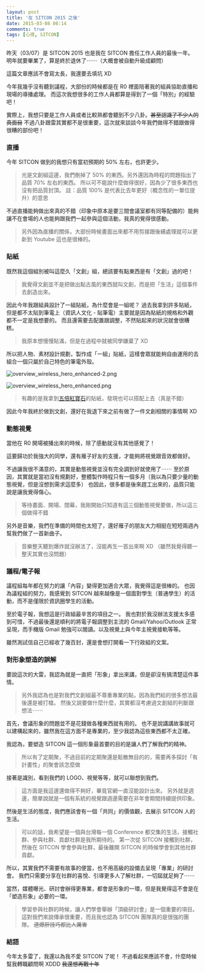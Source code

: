 ```yaml
---
layout: post
title: '在 SITCON 2015 之後'
date: 2015-03-08 06:14
comments: true
tags: [心得, SITCON]
---
```

昨天（03/07）是 SITCON 2015 也是我在 SITCON 擔任工作人員的最後一年。
明年就要畢業了，算是終於退休了⋯⋯（大概會被自動升級成顧問）

這篇文章應該不會寫太長，我還要去填坑 XD

<!-- more -->

今年我幾乎沒有聽到議程，大部份的時候都是在 R0 裡面陪著我的組員協助直播和現場的導播處理。
而這次我想很多的工作人員都算是得到了一個「特別」的經驗吧！

實際上，我想只要是工作人員或者比較熟都會聽到不少八卦。<del>甚至認識了不少人的真面目</del>
不過八卦跟雷其實都不是很重要，這次就來談談今年我們做得不錯跟做得很糟的部份吧！

### 直播

今年 SITCON 做到的我想只有當初預期的 50% 左右，也許更少。

> 光是文創組這邊，我們刪掉了 50% 的東西。另外還因為時程的問題指出了品質 70% 左右的東西。
> 所以可不能說什麼做得很好，因為少了很多東西也沒有把品質封頂。
> 註：品質 100% 是代表比去年更好（概念性的一單位提升）的意思

不過直播能夠做出來真的不錯（印象中原本是要三間會議室都有同等配備的）能夠讓不在會場的人也能夠跟我們一起參與這個活動，我真的覺得很感動。

> 另外因為直播的關係，大部份時候畫面出來都不用剪接跟後續處理就可以更新到 Youtube 這也是很棒的。

### 貼紙

既然我這個組別被叫這麼久「文創」組，總該要有點東西是有「文創」過的吧！

> 我覺得文創並不是把做出點古風的東西就叫文創，而是把「生活」這個事件去創造出來。

因此今年我跟組員設計了一組貼紙，為什麼會是一組呢？
過去我拿到許多貼紙，但是都不太貼到筆電上（資訊人文化 - 貼筆電）主要就是因為貼紙的規格和外觀都不一定是我想要的。
而且還需要去配置跟調整，不然貼起來的狀況就會很糟糕。

> 我原本想慢慢貼滿，但是在過程中就被同學嫌棄了 XD

所以把人物、素材設計規劃，製作成「一組」貼紙，這樣會眾就能夠自由運用的去組合一個只屬於自己特色的筆電外殼。

![overview_wireless_hero_enhanced-2.png](http://user-image.logdown.io/user/52/blog/52/post/256853/DCJzcktCSLu0zllwnkr8_overview_wireless_hero_enhanced-2.png)

![overview_wireless_hero_enhanced.png](http://user-image.logdown.io/user/52/blog/52/post/256853/mQ7rJ1TkT6ejIUr3qUlu_overview_wireless_hero_enhanced.png)


> 有趣的是我拿到[五倍紅寶石](http://5xRuby.tw)的貼紙，發現也可以搭配上去（真是不錯）

因此今年我終於做到文創，還好在我退下來之前有做了一件文創相關的事情啊 XD

### 動態視覺

當他在 R0 開場被播出來的時候，除了感動就沒有其他感覺了！

這要歸功於我強大的同學，還有雁子好友的支援，才能夠將視覺跟音效都做好。

不過讓我很不滿意的，其實是動態視覺並沒有完全調到好就使用了⋯⋯
至於原因，其實就是當初沒有規劃好，整體製作時程只有一個多月（我以為只要少量的動態視覺，但是沒想到需求這麼多）
也因此，很多都是後來趕工出來的，品質只能說是讓我覺得傷心。

> 等待畫面、開場、閉幕，我剛開始只知道有這三個動態視覺要做，所以這三個做得不錯

另外是音樂，我們在準備的時間也太短了，還好雁子的朋友大力相挺在短短兩週內幫我們做了一首新曲子。

> 音樂整天聽到爆炸就沒辦法了，沒能再生一首出來啊 XD （雖然我覺得聽一整天其實也沒問題）

### 議程/電子報

議程組每年都在努力的讓「內容」變得更加適合大眾，我覺得這是很棒的。
也因為議程組的努力，我感覺到 SITCON 越來越像是一個面對學生（普通學生）的活動，而不是僅限於資訊圈學生的活動。

至於電子報，我想這是行政組最辛苦的項目之一。
我也對於我沒辦法支援太多感到可惜，不過最後還是順利的將電子報調整到主流的 Gmail/Yahoo/Outlook 正常呈現，而手機版 Gmail 勉強可以閱讀。以及視覺上與今年主視覺接軌等等。

雖然測試信自己已經收了幾百封，還是會想打開看一下行政組的文案。

### 對形象塑造的誤解

要說這次的大雷，我認為就是一直把「形象」拿出來講，但是卻沒有搞清楚這件事情。

> 另外我認為也是對我們文創組最不尊重專業的點，因為我們給的很多想法最後還是被打槍。
> 然後又說要做什麼什麼，其實都沒考慮過文創組的判斷跟想法⋯⋯

首先，會議形象的問題並不是花錢做各種東西就有用的。
也不是說講講故事就可以建構起來的，雖然我在這方面不是專業的，至少我認為這些東西都不太正確。

我認為，要塑造 SITCON 這一個形象最首要的目的是讓人們了解我們的精神。

> 所以有了定期聚，不過目前的定期聚還是鬆散無目的的，需要再多探討「有計畫性」的聚會該怎麼做

接著是識別，看到我們的 LOGO、視覺等等，就可以聯想到我們。

> 這方面是我這邊還做得不夠好，畢竟官網一直沒能設計出來。
> 另外就是週邊，簡單說就是一個有系統的視覺跟週邊需要在非年會期間持續提供印象。

然後是生活的態度，我們應該會有一個「共同」的價值觀，去展示 SITCON 人的生活。

> 可以的話，我希望是一個與台灣每一個 Conference 都交集的生活，接觸社群、參與社群、貢獻社群是我所期待的。
> 第一次從 SITCON 接觸到社群，然後在 SITCON 學會參與社群，最後離開 SITCON 的時候學會到其他社群貢獻。

所以，其實我們不需要有故事的便當，也不用高級的設備去呈現「專業」的研討會。
我們只需要分享在社群的喜悅、引導更多人了解社群，一切屆就足夠了⋯⋯

當然，媒體曝光、研討會辦得更專業，都會是形象的一環，但是我覺得這不會是在「塑造形象」必要的一環。

> 學習參與社群的時候，讓人們學會舉辦「頂級研討會」是一個重要的項目。
> 這對我們來說傳承很重要，而且我也認為 SITCON 團隊真的是很強的團隊。 <del>連爆肝技巧都比人厲害</del>

### 結語

今年太多雷了，我還以為我不愛 SITCON 了呢！
不過看起來應該不會，什麼時候幫我轉職顧問啊 XDDD
<del>我還想再戰十年</del>

